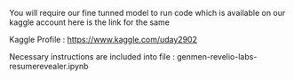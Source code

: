 You will require our fine tunned model to run code which is available on our kaggle account here is the link for the same

Kaggle Profile : https://www.kaggle.com/uday2902

Necessary instructions are included into file : genmen-revelio-labs-resumerevealer.ipynb